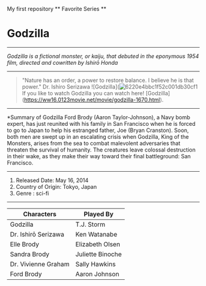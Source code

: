 My first repository
** Favorite Series ** 
# Godzilla
- - - 
*Godzilla is a fictional monster, or kaiju, that debuted in the eponymous 1954 film, directed and cowritten by Ishirō Honda*
- - - 
> "Nature has an order, a power to restore balance. I believe he is that power." Dr. Ishiro Serizawa
![Godzilla](![6220e4bbc1f52c001db30cf1](https://github.com/Clousti22/Clousti22/assets/170589365/00efad88-6201-4c6b-8471-8088b07bab0b)
If you like to watch Godzilla you can watch here! [Godzilla] (https://ww16.0123movie.net/movie/godzilla-1670.html).
- - - 
*Summary of Godzilla Ford Brody (Aaron Taylor-Johnson), a Navy bomb expert, has just reunited with his family in San Francisco when he is forced to go to Japan to help his estranged father, Joe (Bryan Cranston). Soon, both men are swept up in an escalating crisis when Godzilla, King of the Monsters, arises from the sea to combat malevolent adversaries that threaten the survival of humanity. The creatures leave colossal destruction in their wake, as they make their way toward their final battleground: San Francisco.
- - - 
1. Released Date: May 16, 2014
2. Country of Origin: Tokyo, Japan
3. Genre : sci-fi
- - - 
| Characters         | Played By      |
| ------------------ | -------------- |
| Godzilla           |T.J. Storm      |
|Dr. Ishirō Serizawa | Ken Watanabe   |
| Elle Brody         | Elizabeth Olsen|
| Sandra Brody       |Juliette Binoche|
| Dr. Vivienne Graham| Sally Hawkins  |
| Ford Brody        | Aaron  Johnson  |
